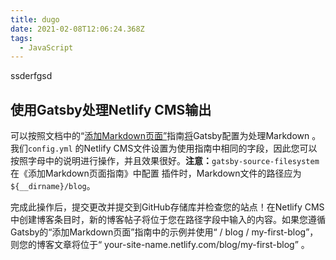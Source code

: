 ```yaml
---
title: dugo
date: 2021-02-08T12:06:24.368Z
tags:
  - JavaScript
---
```

ssderfgsd<!--StartFragment-->

## 使用Gatsby处理Netlify CMS输出

可以按照文档中的“[添加Markdown页面”](https://www.gatsbyjs.com/docs/how-to/routing/adding-markdown-pages/)指南[将](https://www.gatsbyjs.com/docs/how-to/routing/adding-markdown-pages/)Gatsby配置为处理Markdown 。我们`config.yml` 的Netlify CMS文件设置为使用指南中相同的字段，因此您可以按照字母中的说明进行操作，并且效果很好。**注意：**`gatsby-source-filesystem`在《添加Markdown页面指南》中配置 插件时，Markdown文件的路径应为`${__dirname}/blog`。

完成此操作后，提交更改并提交到GitHub存储库并检查您的站点！在Netlify CMS中创建博客条目时，新的博客帖子将位于您在路径字段中输入的内容。如果您遵循Gatsby的“添加Markdown页面”指南中的示例并使用“ / blog / my-first-blog”，则您的博客文章将位于“ your-site-name.netlify.com/blog/my-first-blog” 。

<!--EndFragment-->